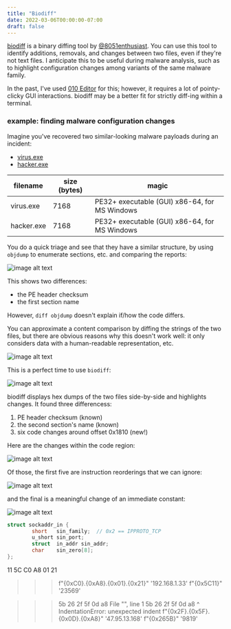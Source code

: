 ```yaml
---
title: "Biodiff"
date: 2022-03-06T00:00:00-07:00
draft: false
---
```


[biodiff](https://github.com/8051Enthusiast/biodiff) is a binary diffing tool by [@8051enthusiast](https://twitter.com/8051enthusiast).
You can use this tool to identify additions, removals, and changes between two files, even if they're not text files.
I anticipate this to be useful during malware analysis, such as to highlight configuration changes among variants of the same malware family.

In the past, I've used [010 Editor](https://www.sweetscape.com/010editor/) for this; however, it requires a lot of pointy-clicky GUI interactions.
biodiff may be a better fit for strictly diff-ing within a terminal.


### example: finding malware configuration changes

Imagine you've recovered two similar-looking malware payloads during an incident:
  - [virus.exe](https://www.virustotal.com/gui/file/bd960ceb2ea4dc5f16988120d8e710a7f7e7990a7adf51c3292aa64f1bc20061)
  - [hacker.exe](https://www.virustotal.com/gui/file/6614fcdf514992b7199d7e6643b924ad340ccd258dcd4779a4b330e4a80bad2a)


| filename    | size (bytes) | magic                                         |
| ----------- | ------------ | --------------------------------------------- |
| virus.exe   | 7168         | PE32+ executable (GUI) x86-64, for MS Windows |
| hacker.exe  | 7168         | PE32+ executable (GUI) x86-64, for MS Windows |

You do a quick triage and see that they have a similar structure, by using `objdump` to enumerate sections, etc. and comparing the reports:

![image alt text](/img/biodiff3.jpg)

This shows two differences:
  - the PE header checksum
  - the first section name

However, `diff objdump` doesn't explain if/how the code differs.

You can approximate a content comparison by diffing the strings of the two files, but there are obvious reasons why this doesn't work well:
it only considers data with a human-readable representation, etc.

![image alt text](/img/biodiff3.jpg)

This is a perfect time to use `biodiff`:

![image alt text](/img/biodiff1.jpg)

biodiff displays hex dumps of the two files side-by-side and highlights changes.
It found three differencess:

  1. PE header checksum (known)
  2. the second section's name (known)
  3. six code changes around offset 0x1810 (new!)

Here are the changes within the code region:

![image alt text](/img/biodiff4.jpg)

Of those, the first five are instruction reorderings that we can ignore:

![image alt text](/img/biodiff5.jpg)

and the final is a meaningful change of an immediate constant:

![image alt text](/img/biodiff6.jpg)



```c
struct sockaddr_in {
        short   sin_family;  // 0x2 == IPPROTO_TCP
        u_short sin_port;
        struct  in_addr sin_addr;
        char    sin_zero[8];
};
```

11 5C C0 A8 01 21


>>> f"{0xC0}.{0xA8}.{0x01}.{0x21}"
'192.168.1.33'
>>> f"{0x5C11}"
'23569'


>>>  5b 26 2f 5f 0d a8
  File "<stdin>", line 1
    5b 26 2f 5f 0d a8
    ^
IndentationError: unexpected indent
>>> f"{0x2F}.{0x5F}.{0x0D}.{0xA8}"
'47.95.13.168'
>>> f"{0x265B}"
'9819'
